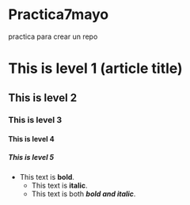 # Practica7mayo
practica para crear un repo

# This is level 1 (article title)
## This is level 2
### This is level 3
#### This is level 4
##### This is level 5

* This text is **bold**.
   * This text is **italic**.
   * This text is both ***bold and italic***.
